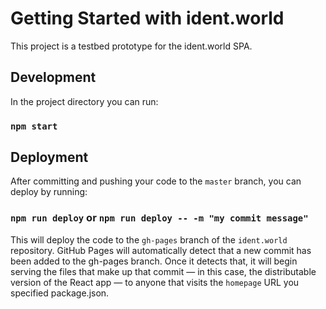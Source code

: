 # Getting Started with ident.world

This project is a testbed prototype for the ident.world SPA.

## Development

In the project directory you can run:

### `npm start`

## Deployment

After committing and pushing your code to the `master` branch, you can deploy by running:

### `npm run deploy` or `npm run deploy -- -m "my commit message"`

This will deploy the code to the `gh-pages` branch of the `ident.world` repository. GitHub Pages will automatically detect that a new commit has been added to the gh-pages branch. Once it detects that, it will begin serving the files that make up that commit — in this case, the distributable version of the React app — to anyone that visits the `homepage` URL you specified package.json.
